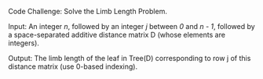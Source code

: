 Code Challenge: Solve the Limb Length Problem.

Input: An integer _n_, followed by an integer _j_ between _0_ and _n - 1_, followed by a space-separated additive distance matrix D (whose elements are integers).

Output: The limb length of the leaf in Tree(D) corresponding to row j of this distance matrix (use 0-based indexing).